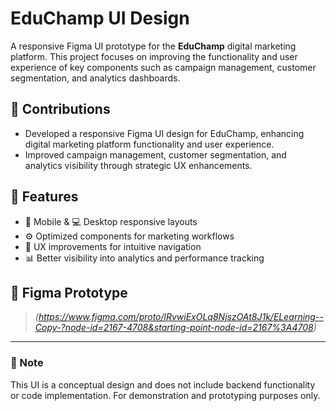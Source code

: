 # EduChamp UI Design

A responsive Figma UI prototype for the **EduChamp** digital marketing platform. This project focuses on improving the functionality and user experience of key components such as campaign management, customer segmentation, and analytics dashboards.

## 🔧 Contributions

- Developed a responsive Figma UI design for EduChamp, enhancing digital marketing platform functionality and user experience.
- Improved campaign management, customer segmentation, and analytics visibility through strategic UX enhancements.

## 🎯 Features

- 📱 Mobile & 💻 Desktop responsive layouts
- ⚙️ Optimized components for marketing workflows
- 🧭 UX improvements for intuitive navigation
- 📊 Better visibility into analytics and performance tracking


## 🔗 Figma Prototype

> *(https://www.figma.com/proto/lRvwiExOLq8NjszOAt8J1k/ELearning--Copy-?node-id=2167-4708&starting-point-node-id=2167%3A4708)*

---

### 📌 Note

This UI is a conceptual design and does not include backend functionality or code implementation. For demonstration and prototyping purposes only.

